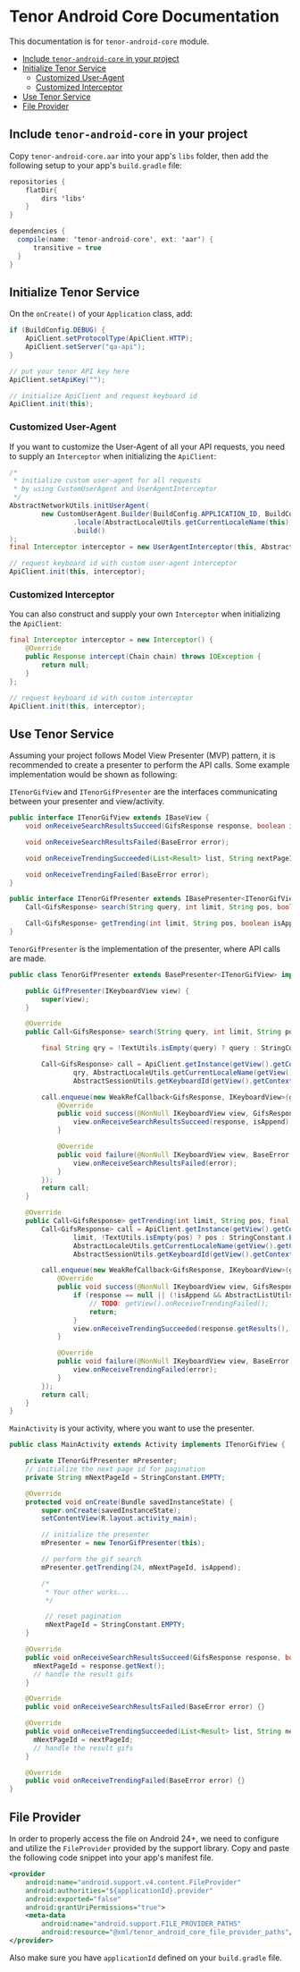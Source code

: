 Tenor Android Core Documentation
================================
This documentation is for `tenor-android-core` module.

* [Include `tenor-android-core` in your project](include-tenor-android-core-in-your-project)
* [Initialize Tenor Service](#initialize-tenor-service)
  * [Customized User-Agent](#customized-user-agent)
  * [Customized Interceptor](#customized-interceptor)
* [Use Tenor Service](#use-tenor-service)
* [File Provider](#file-provider)

## Include `tenor-android-core` in your project
Copy `tenor-android-core.aar` into your app's `libs` folder, then add the following setup to your app's `build.gradle` file:
```java
repositories {
    flatDir{
        dirs 'libs'
    }
}

dependencies {
  compile(name: 'tenor-android-core', ext: 'aar') {
      transitive = true
  }
}
```



## Initialize Tenor Service
On the `onCreate()` of your `Application` class, add:
```java
if (BuildConfig.DEBUG) {
    ApiClient.setProtocolType(ApiClient.HTTP);
    ApiClient.setServer("qa-api");
}

// put your tenor API key here
ApiClient.setApiKey("");

// initialize ApiClient and request keyboard id
ApiClient.init(this);
```



### Customized User-Agent
If you want to customize the User-Agent of all your API requests, you need to supply an `Interceptor` when initializing the `ApiClient`:
```java
/*
 * initialize custom user-agent for all requests
 * by using CustomUserAgent and UserAgentInterceptor
 */
AbstractNetworkUtils.initUserAgent(
        new CustomUserAgent.Builder(BuildConfig.APPLICATION_ID, BuildConfig.VERSION_NAME, BuildConfig.VERSION_CODE)
                .locale(AbstractLocaleUtils.getCurrentLocaleName(this))
                .build()
);
final Interceptor interceptor = new UserAgentInterceptor(this, AbstractNetworkUtils.getUserAgent(this));

// request keyboard id with custom user-agent interceptor
ApiClient.init(this, interceptor);
```



### Customized Interceptor
You can also construct and supply your own `Interceptor` when initializing the `ApiClient`:
```java
final Interceptor interceptor = new Interceptor() {
    @Override
    public Response intercept(Chain chain) throws IOException {
        return null;
    }
};

// request keyboard id with custom interceptor
ApiClient.init(this, interceptor);
```



## Use Tenor Service
Assuming your project follows Model View Presenter (MVP) pattern, it is recommended to create a presenter to perform the API calls.  Some example implementation would be shown as following:

`ITenorGifView` and `ITenorGifPresenter` are the interfaces communicating between your presenter and view/activity.
```java
public interface ITenorGifView extends IBaseView {
    void onReceiveSearchResultsSucceed(GifsResponse response, boolean isAppend);

    void onReceiveSearchResultsFailed(BaseError error);

    void onReceiveTrendingSucceeded(List<Result> list, String nextPageId, boolean isAppend);

    void onReceiveTrendingFailed(BaseError error);
}
```

```java
public interface ITenorGifPresenter extends IBasePresenter<ITenorGifView> {
    Call<GifsResponse> search(String query, int limit, String pos, boolean isAppend);

    Call<GifsResponse> getTrending(int limit, String pos, boolean isAppend);
}
```

`TenorGifPresenter` is the implementation of the presenter, where API calls are made.
```java
public class TenorGifPresenter extends BasePresenter<ITenorGifView> implements ITenorGifPresenter {

    public GifPresenter(IKeyboardView view) {
        super(view);
    }

    @Override
    public Call<GifsResponse> search(String query, int limit, String pos, final boolean isAppend) {

        final String qry = !TextUtils.isEmpty(query) ? query : StringConstant.EMPTY;

        Call<GifsResponse> call = ApiClient.getInstance(getView().getContext()).search(ApiClient.getApiKey(),
                qry, AbstractLocaleUtils.getCurrentLocaleName(getView().getContext()),
                AbstractSessionUtils.getKeyboardId(getView().getContext()), limit, pos);

        call.enqueue(new WeakRefCallback<GifsResponse, IKeyboardView>(getWeakRef()) {
            @Override
            public void success(@NonNull IKeyboardView view, GifsResponse response) {
                view.onReceiveSearchResultsSucceed(response, isAppend);
            }

            @Override
            public void failure(@NonNull IKeyboardView view, BaseError error) {
                view.onReceiveSearchResultsFailed(error);
            }
        });
        return call;
    }

    @Override
    public Call<GifsResponse> getTrending(int limit, String pos, final boolean isAppend) {
        Call<GifsResponse> call = ApiClient.getInstance(getView().getContext()).getTrending(ApiClient.getApiKey(),
                limit, !TextUtils.isEmpty(pos) ? pos : StringConstant.EMPTY,
                AbstractLocaleUtils.getCurrentLocaleName(getView().getContext()),
                AbstractSessionUtils.getKeyboardId(getView().getContext()));

        call.enqueue(new WeakRefCallback<GifsResponse, IKeyboardView>(getWeakRef()) {
            @Override
            public void success(@NonNull IKeyboardView view, GifsResponse response) {
                if (response == null || (!isAppend && AbstractListUtils.isEmpty(response.getResults()))) {
                    // TODO: getView().onReceiveTrendingFailed();
                    return;
                }
                view.onReceiveTrendingSucceeded(response.getResults(), response.getNext(), isAppend);
            }

            @Override
            public void failure(@NonNull IKeyboardView view, BaseError error) {
                view.onReceiveTrendingFailed(error);
            }
        });
        return call;
    }
}
```

`MainActivity` is your activity, where you want to use the presenter.
```java
public class MainActivity extends Activity implements ITenorGifView {

    private ITenorGifPresenter mPresenter;
    // initialize the next page id for pagination
    private String mNextPageId = StringConstant.EMPTY;

    @Override
    protected void onCreate(Bundle savedInstanceState) {
        super.onCreate(savedInstanceState);
        setContentView(R.layout.activity_main);

        // initialize the presenter
        mPresenter = new TenorGifPresenter(this);

        // perform the gif search
        mPresenter.getTrending(24, mNextPageId, isAppend);

        /*
         * Your other works...
         */

         // reset pagination
         mNextPageId = StringConstant.EMPTY;
    }

    @Override
    public void onReceiveSearchResultsSucceed(GifsResponse response, boolean isAppend) {
      mNextPageId = response.getNext();
      // handle the result gifs
    }

    @Override
    public void onReceiveSearchResultsFailed(BaseError error) {}

    @Override
    public void onReceiveTrendingSucceeded(List<Result> list, String nextPageId, boolean isAppend) {
      mNextPageId = nextPageId;
      // handle the result gifs
    }

    @Override
    public void onReceiveTrendingFailed(BaseError error) {}
}
```


## File Provider
In order to properly access the file on Android 24+, we need to configure and utilize the `FileProvider` provided by the support library.  Copy and paste the following code snippet into your app's manifest file.

```xml
<provider
    android:name="android.support.v4.content.FileProvider"
    android:authorities="${applicationId}.provider"
    android:exported="false"
    android:grantUriPermissions="true">
    <meta-data
        android:name="android.support.FILE_PROVIDER_PATHS"
        android:resource="@xml/tenor_android_core_file_provider_paths"/>
</provider>
```

Also make sure you have `applicationId` defined on your `build.gradle` file.
